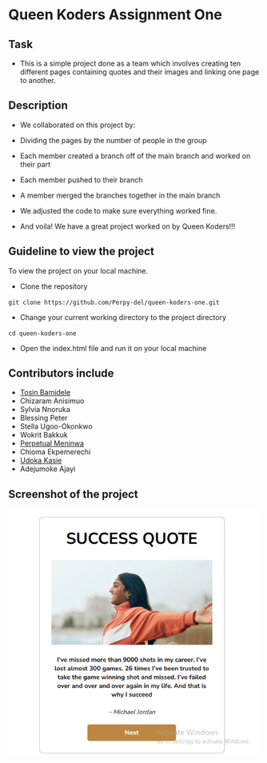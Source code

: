 # Queen Koders Assignment One

## Task

- This is a simple project done as a team which involves creating ten different pages containing quotes and their images and linking one page to another.

## Description

- We collaborated on this project by:

 - Dividing the pages by the number of people in the group

 - Each member created a branch off of the main branch and worked on their part

 - Each member pushed to their branch

 - A member merged the branches together in the main branch

 - We adjusted the code to make sure everything worked fine.

 - And voila! We have a great project worked on by Queen Koders!!!

 ## Guideline to view the project

 To view the project on your local machine.
 - Clone the repository 

 ``git clone https://github.com/Perpy-del/queen-koders-one.git``

 - Change your current working directory to the project directory

 ``cd queen-koders-one``

 - Open the index.html file and run it on your local machine


 ## Contributors include
 - [Tosin Bamidele](https://github.com/TosinMary) 
 - Chizaram Anisimuo
 - Sylvia Nnoruka
 - Blessing Peter
 - Stella Ugoo-Okonkwo
 - Wokrit Bakkuk
 - [Perpetual Meninwa](https://github.com/Perpy-del)
 - Chioma Ekpemerechi
 - [Udoka Kasie](https://github.com/UdokaSuccess)
 - Adejumoke Ajayi 

 ## Screenshot of the project
![Quotes](./images/quotes.png)